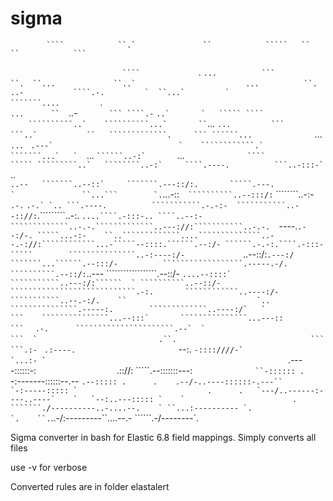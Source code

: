 # sigma

            ````            ``.`               ``            `````   ``          ``            ```  
 ``                          ````              ``.                ````...          ```          ``. 
``...             ``..`                        ````                ````...          ``.         ````
```..-           ````.-.         `  ``...`         `            ```````....         ```.            
````...      ``  ````..-`       ``` ````.-`            ``..`       `   ````` ````      ``           
    ````     ``````````..`    ``````````...`       `` ````...              ````...         ```      
        ```..`           ``   `````````````.     ``` ``````...              ````...       ```... ```
       ````.---`                            `    ````````````.`          ```````...`   `  ````... ``
      ``````..-:`        ``...`               ````             `           ``   ````` `````````..`  
     ````````..-:`     ````.----.          ```..-:::-`            ``..`                          `  
    ``````````..--   ```````..--::`     ```````.---::/:.       `````.---.            `              
 ``...```        `.``````````...-::`  ``````````..--:::/:`   ````````..-:-          `.-.` ``.-.` `..
```.----.          ```````````.-.-:-  ```````````..--:://:``.`````````..-:.      ```....````.-:::-..
````..--:-        `````````````..-.-.`````````````..---://:```````````..-.-.  ```----.```````.--:/-.
`````...-:-    ``..`````````````....``````````````..--.-://:````````````...-`````--::::.``````.--:/-
``````.-.-:.````.-:::-`````        ```````````````..-:----:/-             ```````..--::/:`````.---:/
```````...``````.--:::/-          ``````````````````.-----.-/.           ``````````.--::/:`````..---
``````````````````.--::/-        ```````````````````....--::::`         ```````````..---:/:``````  `
        ``````````..--::/-      ````````````````````````````.-:.       ````````````..----:/-        
       ```````````..--.-:/.    ``                             `..     ```````````````.-----:.       
      `````````````..----:/`   `                               ```    ```````````````...--:::`      
     ```````````````...---::                                   ```  ```````````````````   ``.-.     
    ``````````````````````.--`  `                              ```  `                         ``  ``
   ``                       `.``.                              ```                            ```.:-
                              `                               ``.:----.                       ``--:.
                                                             ``-::::////-`                    `...:-
    `                                                      ``.----::::::-:`                  `.:://:
                                                        `````.--:::::::---:`               ``-::::::
                                          .            `-:-------::::::--.--            ````.--:::::
                                          .      .    .--/-..----::::::-.---``         `-:-----:::::
            `                             .      .   `---/..------:----..----`    `   `--:..---:::::
            `    `                        .      ```````./----------..-....--.    ` ``...:----------
           `.                            `.    ``.````..-/:---------``....--.-   ``````.-/--------`.
           
           
Sigma converter in bash for Elastic 6.8 field mappings. Simply converts all files

use -v for verbose

Converted rules are in folder elastalert
